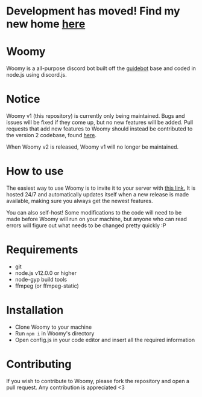 # Development has moved! Find my new home [here](https://gitdab.com/embee/woomy)

# Woomy
Woomy is a all-purpose discord bot built off the [guidebot](https://github.com/AnIdiotsGuide/guidebot) base and coded in node.js using discord.js.

# Notice
Woomy v1 (this repository) is currently only being maintained. Bugs and issues will be fixed if they come up, but no new features will be added. Pull requests that add new features to Woomy should instead be contributed to the version 2 codebase, found [here](https://github.com/woomyware/v2).

When Woomy v2 is released, Woomy v1 will no longer be maintained.

# How to use
The easiest way to use Woomy is to invite it to your server with [this link.](https://discord.com/oauth2/authorize?client_id=435961704145485835&permissions=2134240503&scope=bot) It is hosted 24/7 and automatically updates itself when a new release is made available, making sure you always get the newest features.

You can also self-host! Some modifications to the code will need to be made before Woomy will run on your machine, but anyone who can read errors will figure out what needs to be changed pretty quickly :P

# Requirements
- git
- node.js v12.0.0 or higher
- node-gyp build tools
- ffmpeg (or ffmpeg-static)

# Installation
- Clone Woomy to your machine
- Run `npm i` in Woomy's directory
- Open config.js in your code editor and insert all the required information

# Contributing
If you wish to contribute to Woomy, please fork the repository and open a pull request. Any contribution is appreciated <3
